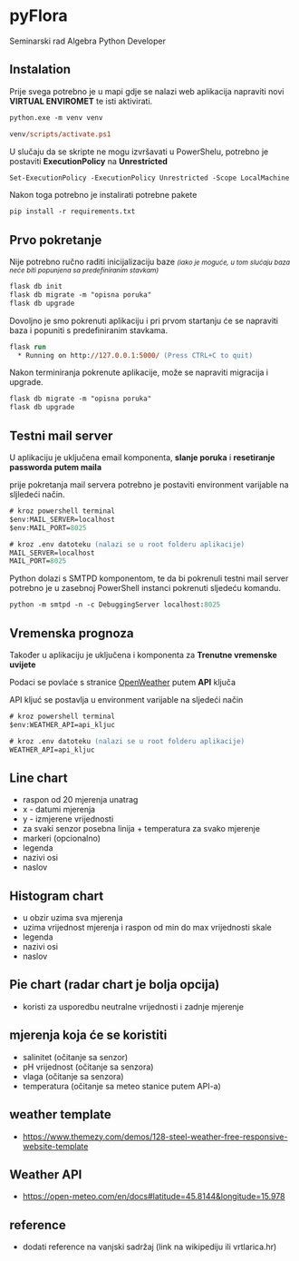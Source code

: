 # pyFlora

Seminarski rad Algebra Python Developer

## Instalation

Prije svega potrebno je u mapi gdje se nalazi web aplikacija napraviti novi **VIRTUAL ENVIROMET** te isti aktivirati.

```ps
python.exe -m venv venv
```
```ps
venv/scripts/activate.ps1
```
U slučaju da se skripte ne mogu izvršavati u PowerShelu, potrebno je postaviti **ExecutionPolicy** na **Unrestricted**

```ps
Set-ExecutionPolicy -ExecutionPolicy Unrestricted -Scope LocalMachine
```
Nakon toga potrebno je instalirati potrebne pakete
```ps
pip install -r requirements.txt
````

## Prvo pokretanje

Nije potrebno ručno raditi inicijalizaciju baze <small> *(iako je moguće, u tom slućaju baza neće biti popunjena sa predefiniranim stavkam)* </small>

```ps
flask db init
flask db migrate -m "opisna poruka"
flask db upgrade
```
Dovoljno je smo pokrenuti aplikaciju i pri prvom startanju će se napraviti baza i popuniti s predefiniranim stavkama.

```ps
flask run
  * Running on http://127.0.0.1:5000/ (Press CTRL+C to quit)
```
Nakon terminiranja pokrenute aplikacije, može se napraviti migracija i upgrade.

```ps
flask db migrate -m "opisna poruka"
flask db upgrade
```

## Testni mail server

U aplikaciju je uključena email komponenta, **slanje poruka** i **resetiranje passworda putem maila**

prije pokretanja mail servera potrebno je postaviti environment varijable na sljledeći način.

```ps
# kroz powershell terminal
$env:MAIL_SERVER=localhost
$env:MAIL_PORT=8025

# kroz .env datoteku (nalazi se u root folderu aplikacije)
MAIL_SERVER=localhost
MAIL_PORT=8025
```

Python dolazi s SMTPD komponentom, te da bi pokrenuli testni mail server potrebno je u zasebnoj PowerShell instanci pokrenuti sljedeću komandu.

```ps
python -m smtpd -n -c DebuggingServer localhost:8025
```

## Vremenska prognoza

Također u aplikaciju je uključena i komponenta za **Trenutne vremenske uvijete**

Podaci se povlaće s stranice [OpenWeather](https://openweathermap.org/) putem **API** ključa

API kljuć se postavlja u environment varijable na sljedeći način

```ps
# kroz powershell terminal
$env:WEATHER_API=api_kljuc

# kroz .env datoteku (nalazi se u root folderu aplikacije)
WEATHER_API=api_kljuc
```


## Line chart

- raspon od 20 mjerenja unatrag
- x - datumi mjerenja
- y - izmjerene vrijednosti
- za svaki senzor posebna linija + temperatura za svako mjerenje
- markeri (opcionalno)
- legenda
- nazivi osi
- naslov

## Histogram chart

- u obzir uzima sva mjerenja
- uzima vrijednost mjerenja i raspon od min do max vrijednosti skale
- legenda
- nazivi osi
- naslov

## Pie chart (radar chart je bolja opcija)

- koristi za usporedbu neutralne vrijednosti i zadnje mjerenje

## mjerenja koja će se koristiti

- salinitet (očitanje sa senzor)
- pH vrijednost (očitanje sa senzora)
- vlaga (očitanje sa senzora)
- temperatura (očitanje sa meteo stanice putem API-a)

## weather template

- <https://www.themezy.com/demos/128-steel-weather-free-responsive-website-template>

## Weather API

- <https://open-meteo.com/en/docs#latitude=45.8144&longitude=15.978>
  

## reference

- dodati reference na vanjski sadržaj (link na wikipediju ili vrtlarica.hr)